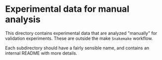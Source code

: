 # Experimental data for manual analysis
This directory contains experimental data that are analyzed "manually" for validation experiments.
These are outside the make `Snakemake` workflow.

Each subdirectory should have a fairly sensible name, and contains an internal README with more details.
